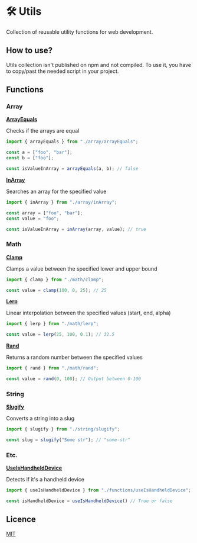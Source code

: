 # 🛠 Utils
Collection of reusable utility functions for web development.

## How to use?

Utils collection isn't published on npm and not compiled.
To use it, you have to copy/past the needed script in your project.

## Functions

### Array

**[ArrayEquals](https://github.com/theoplawinski/utils/blob/main/array/arrayEquals.ts)**

Checks if the arrays are equal

```typescript
import { arrayEquals } from "./array/arrayEquals";

const a = ["foo", "bar"];
const b = ["foo"];

const isValueInArray = arrayEquals(a, b); // false
```

**[InArray](https://github.com/theoplawinski/utils/blob/main/array/inArray.ts)**

Searches an array for the specified value

```typescript
import { inArray } from "./array/inArray";

const array = ["foo", "bar"];
const value = "foo";

const isValueInArray = inArray(array, value); // true
```

### Math

**[Clamp](https://github.com/theoplawinski/utils/blob/main/math/clamp.ts)**

Clamps a value between the specified lower and upper bound

```typescript
import { clamp } from "./math/clamp";

const value = clamp(100, 0, 25); // 25
```

**[Lerp](https://github.com/theoplawinski/utils/blob/main/math/lerp.ts)**

Linear interpolation between the specified values (start, end, alpha)

```typescript
import { lerp } from "./math/lerp";

const value = lerp(25, 100, 0.1); // 32.5
```

**[Rand](https://github.com/theoplawinski/utils/blob/main/math/rand.ts)**

Returns a random number between the specified values

```typescript
import { rand } from "./math/rand";

const value = rand(0, 100); // Output between 0-100
```

### String

**[Slugify](https://github.com/theoplawinski/utils/blob/main/string/slugify.ts)**

Converts a string into a slug

```typescript
import { slugify } from "./string/slugify";

const slug = slugify("Some str"); // "some-str"
```

### Etc.

**[UseIsHandheldDevice](https://github.com/theoplawinski/utils/blob/main/functions/useIsHandheldDevice.ts)**

Detects if it's a handheld device

```typescript
import { useIsHandheldDevice } from "./functions/useIsHandheldDevice";

const isHandheldDevice = useIsHandheldDevice() // True or false
```

## Licence

[MIT](LICENSE)
